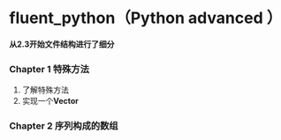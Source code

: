 # fluent_python（Python advanced ）
**从2.3开始文件结构进行了细分**
### Chapter 1 特殊方法
1. 了解特殊方法
2. 实现一个**Vector**
### Chapter 2 序列构成的数组



